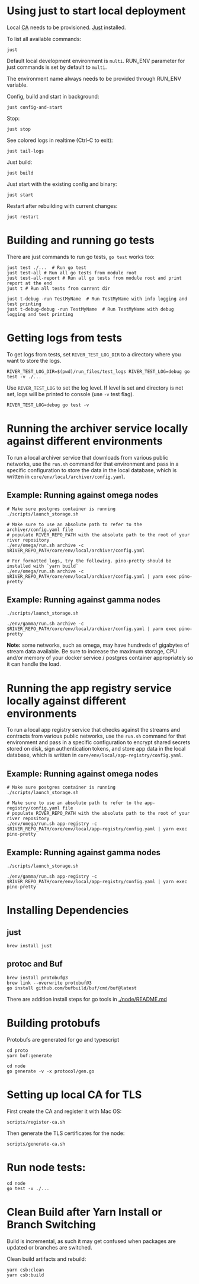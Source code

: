 # Using just to start local deployment

Local [CA](#setting-up-local-ca-for-tls) needs to be provisioned.
[Just](#installing-just) installed.

To list all available commands:

    just

Default local development environment is `multi`.
RUN_ENV parameter for just commands is set by default to `multi`.

The environment name always needs to be provided through RUN_ENV variable.

Config, build and start in background:

    just config-and-start

Stop:

    just stop

See colored logs in realtime (Ctrl-C to exit):

    just tail-logs

Just build:

    just build

Just start with the existing config and binary:

    just start

Restart after rebuilding with current changes:

    just restart

# Building and running go tests

There are just commands to run go tests, `go test` works too:

    just test ./...  # Run go test
    just test-all # Run all go tests from module root
    just test-all-report # Run all go tests from module root and print report at the end
    just t # Run all tests from current dir

    just t-debug -run TestMyName  # Run TestMyName with info logging and test printing
    just t-debug-debug -run TestMyName  # Run TestMyName with debug logging and test printing

# Getting logs from tests

To get logs from tests, set `RIVER_TEST_LOG_DIR` to a directory where you want to store the logs.

    RIVER_TEST_LOG_DIR=$(pwd)/run_files/test_logs RIVER_TEST_LOG=debug go test -v ./...

Use `RIVER_TEST_LOG` to set the log level. If level is set and directory is not set, logs will be printed to console (use `-v` test flag).

    RIVER_TEST_LOG=debug go test -v

# Running the archiver service locally against different environments

To run a local archiver service that downloads from various public networks, use the `run.sh` command
for that environment and pass in a specific configuration to store the data in the local database, which
is written in `core/env/local/archiver/config.yaml`.

## Example: Running against omega nodes

```
# Make sure postgres container is running
./scripts/launch_storage.sh

# Make sure to use an absolute path to refer to the archiver/config.yaml file
# populate RIVER_REPO_PATH with the absolute path to the root of your river repository
./env/omega/run.sh archive -c $RIVER_REPO_PATH/core/env/local/archiver/config.yaml

# For formatted logs, try the following. pino-pretty should be installed with `yarn build`
./env/omega/run.sh archive -c $RIVER_REPO_PATH/core/env/local/archiver/config.yaml | yarn exec pino-pretty
```

## Example: Running against gamma nodes

```
./scripts/launch_storage.sh

./env/gamma/run.sh archive -c $RIVER_REPO_PATH/core/env/local/archiver/config.yaml | yarn exec pino-pretty
```

**Note:** some networks, such as omega, may have hundreds of gigabytes of stream data available. Be sure to increase the maximum storage, CPU and/or memory of your docker service / postgres container appropriately so it can handle the load.

# Running the app registry service locally against different environments

To run a local app registry service that checks against the streams and contracts from various public networks, use the `run.sh` command for that environment and pass in a specific configuration to encrypt shared secrets stored on disk, sign authentication tokens, and store app data in the local database, which is written in `core/env/local/app-registry/config.yaml`.

## Example: Running against omega nodes

```
# Make sure postgres container is running
./scripts/launch_storage.sh

# Make sure to use an absolute path to refer to the app-registry/config.yaml file
# populate RIVER_REPO_PATH with the absolute path to the root of your river repository
./env/omega/run.sh app-registry -c $RIVER_REPO_PATH/core/env/local/app-registry/config.yaml | yarn exec pino-pretty
```

## Example: Running against gamma nodes

```
./scripts/launch_storage.sh

./env/gamma/run.sh app-registry -c $RIVER_REPO_PATH/core/env/local/app-registry/config.yaml | yarn exec pino-pretty
```

# Installing Dependencies

## just

    brew install just

## protoc and Buf

    brew install protobuf@3
    brew link --overwrite protobuf@3
    go install github.com/bufbuild/buf/cmd/buf@latest

There are addition install steps for go tools in [./node/README.md](./node/README.md)

# Building protobufs

Protobufs are generated for go and typescript

    cd proto
    yarn buf:generate

    cd node
    go generate -v -x protocol/gen.go

# Setting up local CA for TLS

First create the CA and register it with Mac OS:

    scripts/register-ca.sh

Then generate the TLS certificates for the node:

    scripts/generate-ca.sh

# Run node tests:

    cd node
    go test -v ./...

# Clean Build after Yarn Install or Branch Switching

Build is incremental, as such it may get confused when packages are updated or branches are switched.

Clean build artifacts and rebuild:

    yarn csb:clean
    yarn csb:build
